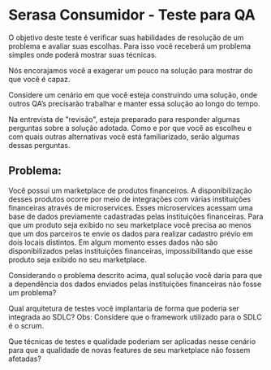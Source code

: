 # Serasa Consumidor - Teste para QA
 
O objetivo deste teste é verificar suas habilidades de resolução de um problema e avaliar suas escolhas. Para isso você receberá um problema simples onde poderá mostrar suas técnicas.
 
Nós encorajamos você a exagerar um pouco na solução para mostrar do que você é capaz.
 
Considere um cenário em que você esteja construindo uma solução, onde outros QA’s precisarão trabalhar e manter essa solução ao longo do tempo. 
 
Na entrevista de "revisão", esteja preparado para responder algumas perguntas sobre a solução adotada.
Como e por que você as escolheu e com quais outras alternativas você está familiarizado, serão algumas dessas perguntas.
 
## Problema:
 
Você possui um marketplace de produtos financeiros. A disponibilização desses produtos ocorre por meio de integrações com várias instituições financeiras através de microservices.
Esses microservices acessam uma base de dados previamente cadastradas pelas instituições financeiras.
Para que um produto seja exibido no seu marketplace você precisa ao menos que um dos parceiros te envie os dados para realizar cadastro prévio em dois locais distintos.
Em algum momento esses dados não são disponibilizados pelas instituições financeiras, impossibilitando que esse produto seja exibido no seu marketplace.
 
Considerando o problema descrito acima, qual solução você daria para que a dependência dos dados enviados pelas instituições financeiras não fosse um problema?

Qual arquitetura de testes você implantaria de forma que poderia ser integrada ao SDLC?
Obs: Considere que o framework utilizado para o SDLC é o scrum.

Que técnicas de testes e qualidade poderiam ser aplicadas nesse cenário para que a qualidade de novas features de seu marketplace não fossem afetadas?
